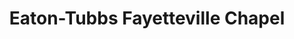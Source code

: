 ---
title: "Eaton-Tubbs Fayetteville Chapel"
url: /fayetteville/eaton-tubbs-fayetteville-chapel/
shop: Bestattungen
---